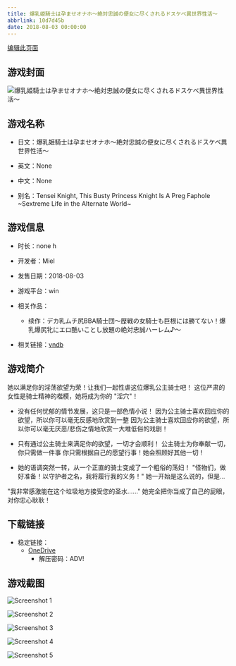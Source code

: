 ```yaml
---
title: 爆乳姫騎士は孕ませオナホ～絶対忠誠の便女に尽くされるドスケベ異世界性活～
abbrlink: 10d7d45b
date: 2018-08-03 00:00:00
---
```

[编辑此页面](https://github.com/ACG-3/ADV3-source/blob/main/source/_posts/games/%E7%88%86%E4%B9%B3%E5%A7%AB%E9%A8%8E%E5%A3%AB%E3%81%AF%E5%AD%95%E3%81%BE%E3%81%9B%E3%82%AA%E3%83%8A%E3%83%9B%EF%BD%9E%E7%B5%B6%E5%AF%BE%E5%BF%A0%E8%AA%A0%E3%81%AE%E4%BE%BF%E5%A5%B3%E3%81%AB%E5%B0%BD%E3%81%8F%E3%81%95%E3%82%8C%E3%82%8B%E3%83%89%E3%82%B9%E3%82%B1%E3%83%99%E7%95%B0%E4%B8%96%E7%95%8C%E6%80%A7%E6%B4%BB%EF%BD%9E.md)

## 游戏封面

![爆乳姫騎士は孕ませオナホ～絶対忠誠の便女に尽くされるドスケベ異世界性活～](https://pan.timero.xyz/d/onedrive/img_lib_001/%E7%88%86%E4%B9%B3%E5%A7%AB%E9%A8%8E%E5%A3%AB%E3%81%AF%E5%AD%95%E3%81%BE%E3%81%9B%E3%82%AA%E3%83%8A%E3%83%9B%EF%BD%9E%E7%B5%B6%E5%AF%BE%E5%BF%A0%E8%AA%A0%E3%81%AE%E4%BE%BF%E5%A5%B3%E3%81%AB%E5%B0%BD%E3%81%8F%E3%81%95%E3%82%8C%E3%82%8B%E3%83%89%E3%82%B9%E3%82%B1%E3%83%99%E7%95%B0%E4%B8%96%E7%95%8C%E6%80%A7%E6%B4%BB%EF%BD%9E_cover.avif)


## 游戏名称

- 日文：爆乳姫騎士は孕ませオナホ～絶対忠誠の便女に尽くされるドスケベ異世界性活～
- 英文：None
- 中文：None

- 别名：Tensei Knight, This Busty Princess Knight Is A Preg Faphole ~Sextreme Life in the Alternate World~


## 游戏信息

- 时长：none h
- 开发者：Miel
- 发售日期：2018-08-03
- 游戏平台：win
- 相关作品：
   - 续作：デカ乳ムチ尻BBA騎士団～歴戦の女騎士も巨根には勝てない！爆乳爆尻牝にエロ酷いことし放題の絶対忠誠ハーレム♪～

- 相关链接：[vndb](https://vndb.org/v23291)


## 游戏简介

她以满足你的淫荡欲望为荣！让我们一起性虐这位爆乳公主骑士吧！
这位严肃的女性是骑士精神的楷模，她将成为你的 "淫穴"！

* 没有任何忧郁的情节发展，这只是一部色情小说！
因为公主骑士喜欢回应你的欲望，所以你可以毫无反感地欣赏到一整
因为公主骑士喜欢回应你的欲望，所以你可以毫无厌恶/悲伤之情地欣赏一大堆低俗的戏剧！

* 只有通过公主骑士来满足你的欲望，一切才会顺利！
公主骑士为你奉献一切，你只需做一件事
你只需根据自己的愿望行事！她会照顾好其他一切！

* 她的语调突然一转，从一个正直的骑士变成了一个粗俗的荡妇！
"怪物们，做好准备！以守护者之名，我将履行我的义务！"
她一开始是这么说的，但是...

"我非常感激能在这个垃圾地方接受您的圣水......"
她完全把你当成了自己的屁眼，对你忠心耿耿！




## 下载链接

- 稳定链接：
    - [OneDrive](https://pan.timero.xyz/onedrive/adv_lib_001/%E7%88%86%E4%B9%B3%E5%A7%AB%E9%A8%8E%E5%A3%AB%E3%81%AF%E5%AD%95%E3%81%BE%E3%81%9B%E3%82%AA%E3%83%8A%E3%83%9B%EF%BD%9E%E7%B5%B6%E5%AF%BE%E5%BF%A0%E8%AA%A0%E3%81%AE%E4%BE%BF%E5%A5%B3%E3%81%AB%E5%B0%BD%E3%81%8F%E3%81%95%E3%82%8C%E3%82%8B%E3%83%89%E3%82%B9%E3%82%B1%E3%83%99%E7%95%B0%E4%B8%96%E7%95%8C%E6%80%A7%E6%B4%BB%EF%BD%9E)
        - 解压密码：ADV!



## 游戏截图


![Screenshot 1](https://pan.timero.xyz/d/onedrive/img_lib_001/%E7%88%86%E4%B9%B3%E5%A7%AB%E9%A8%8E%E5%A3%AB%E3%81%AF%E5%AD%95%E3%81%BE%E3%81%9B%E3%82%AA%E3%83%8A%E3%83%9B%EF%BD%9E%E7%B5%B6%E5%AF%BE%E5%BF%A0%E8%AA%A0%E3%81%AE%E4%BE%BF%E5%A5%B3%E3%81%AB%E5%B0%BD%E3%81%8F%E3%81%95%E3%82%8C%E3%82%8B%E3%83%89%E3%82%B9%E3%82%B1%E3%83%99%E7%95%B0%E4%B8%96%E7%95%8C%E6%80%A7%E6%B4%BB%EF%BD%9E_Screenshot_1.avif)

![Screenshot 2](https://pan.timero.xyz/d/onedrive/img_lib_001/%E7%88%86%E4%B9%B3%E5%A7%AB%E9%A8%8E%E5%A3%AB%E3%81%AF%E5%AD%95%E3%81%BE%E3%81%9B%E3%82%AA%E3%83%8A%E3%83%9B%EF%BD%9E%E7%B5%B6%E5%AF%BE%E5%BF%A0%E8%AA%A0%E3%81%AE%E4%BE%BF%E5%A5%B3%E3%81%AB%E5%B0%BD%E3%81%8F%E3%81%95%E3%82%8C%E3%82%8B%E3%83%89%E3%82%B9%E3%82%B1%E3%83%99%E7%95%B0%E4%B8%96%E7%95%8C%E6%80%A7%E6%B4%BB%EF%BD%9E_Screenshot_2.avif)

![Screenshot 3](https://pan.timero.xyz/d/onedrive/img_lib_001/%E7%88%86%E4%B9%B3%E5%A7%AB%E9%A8%8E%E5%A3%AB%E3%81%AF%E5%AD%95%E3%81%BE%E3%81%9B%E3%82%AA%E3%83%8A%E3%83%9B%EF%BD%9E%E7%B5%B6%E5%AF%BE%E5%BF%A0%E8%AA%A0%E3%81%AE%E4%BE%BF%E5%A5%B3%E3%81%AB%E5%B0%BD%E3%81%8F%E3%81%95%E3%82%8C%E3%82%8B%E3%83%89%E3%82%B9%E3%82%B1%E3%83%99%E7%95%B0%E4%B8%96%E7%95%8C%E6%80%A7%E6%B4%BB%EF%BD%9E_Screenshot_3.avif)

![Screenshot 4](https://pan.timero.xyz/d/onedrive/img_lib_001/%E7%88%86%E4%B9%B3%E5%A7%AB%E9%A8%8E%E5%A3%AB%E3%81%AF%E5%AD%95%E3%81%BE%E3%81%9B%E3%82%AA%E3%83%8A%E3%83%9B%EF%BD%9E%E7%B5%B6%E5%AF%BE%E5%BF%A0%E8%AA%A0%E3%81%AE%E4%BE%BF%E5%A5%B3%E3%81%AB%E5%B0%BD%E3%81%8F%E3%81%95%E3%82%8C%E3%82%8B%E3%83%89%E3%82%B9%E3%82%B1%E3%83%99%E7%95%B0%E4%B8%96%E7%95%8C%E6%80%A7%E6%B4%BB%EF%BD%9E_Screenshot_4.avif)

![Screenshot 5](https://pan.timero.xyz/d/onedrive/img_lib_001/%E7%88%86%E4%B9%B3%E5%A7%AB%E9%A8%8E%E5%A3%AB%E3%81%AF%E5%AD%95%E3%81%BE%E3%81%9B%E3%82%AA%E3%83%8A%E3%83%9B%EF%BD%9E%E7%B5%B6%E5%AF%BE%E5%BF%A0%E8%AA%A0%E3%81%AE%E4%BE%BF%E5%A5%B3%E3%81%AB%E5%B0%BD%E3%81%8F%E3%81%95%E3%82%8C%E3%82%8B%E3%83%89%E3%82%B9%E3%82%B1%E3%83%99%E7%95%B0%E4%B8%96%E7%95%8C%E6%80%A7%E6%B4%BB%EF%BD%9E_Screenshot_5.avif)

